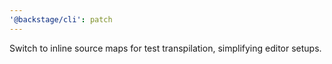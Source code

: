 ```yaml
---
'@backstage/cli': patch
---
```


Switch to inline source maps for test transpilation, simplifying editor setups.
